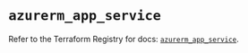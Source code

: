 # `azurerm_app_service`

Refer to the Terraform Registry for docs: [`azurerm_app_service`](https://registry.terraform.io/providers/hashicorp/azurerm/4.36.0/docs/resources/app_service).
